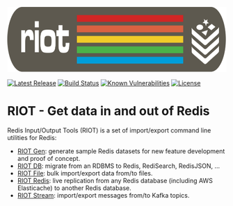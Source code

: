 <p align="center"><img src="docs/images/riot.svg" alt="riot" height="150px"></p>

[![Latest Release](https://img.shields.io/github/release/redis-developer/riot.svg)](https://github.com/redis-developer/riot/releases/latest)
[![Build Status](https://github.com/redis-developer/riot/workflows/CI/badge.svg)](https://github.com/redis-developer/riot/workflows/CI/badge.svg)
[![Known Vulnerabilities](https://snyk.io/test/github/redis-developer/riot/badge.svg?targetFile=build.gradle)](https://snyk.io/test/github/redis-developer/riot?targetFile=build.gradle)
[![License](https://img.shields.io/github/license/redis-developer/riot.svg)](https://github.com/redis-developer/riot)

# RIOT - Get data in and out of Redis

Redis Input/Output Tools (RIOT) is a set of import/export command line utilities for Redis:

* [RIOT Gen](https://redis-developer.github.io/riot/riot-gen.html): generate sample Redis datasets for new feature development and proof of concept.
* [RIOT DB](https://redis-developer.github.io/riot/riot-db.html): migrate from an RDBMS to Redis, RediSearch, RedisJSON, ...
* [RIOT File](https://redis-developer.github.io/riot/riot-file.html): bulk import/export data from/to files.
* [RIOT Redis](https://redis-developer.github.io/riot/riot-redis.html): live replication from any Redis database (including AWS Elasticache) to another Redis database.
* [RIOT Stream](https://redis-developer.github.io/riot/riot-stream.html): import/export messages from/to Kafka topics.
